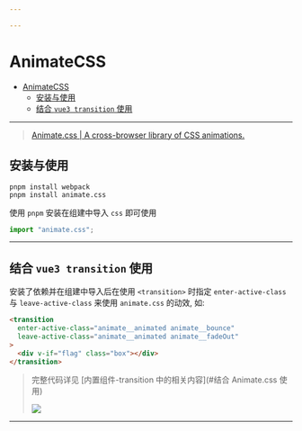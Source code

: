```yaml
---

---
```



# AnimateCSS

- [AnimateCSS](#animatecss)
  - [安装与使用](#安装与使用)
  - [结合 `vue3 transition` 使用](#结合-vue3-transition-使用)

---

> [Animate.css | A cross-browser library of CSS animations.](https://animate.style/)

## 安装与使用

```shell
pnpm install webpack
pnpm install animate.css
```

使用 `pnpm` 安装在组建中导入 `css` 即可使用

```typescript
import "animate.css";
```

---

## 结合 `vue3 transition` 使用

安装了依赖并在组建中导入后在使用 `<transition>` 时指定 `enter-active-class` 与 `leave-active-class` 来使用 `animate.css` 的动效, 如:

```html
<transition
  enter-active-class="animate__animated animate__bounce"
  leave-active-class="animate__animated animate__fadeOut"
>
  <div v-if="flag" class="box"></div>
</transition>
```

> 完整代码详见 [内置组件-transition 中的相关内容](#结合 Animate.css 使用)
>
> ![](http://cdn.ayusummer233.top/img/202203291950307.gif)

---
